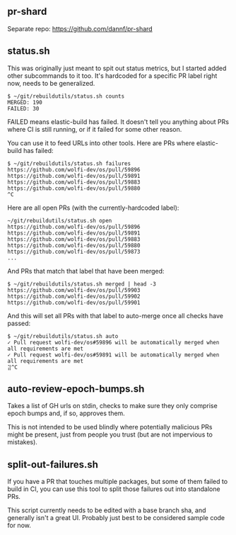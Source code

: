 ## pr-shard
Separate repo: https://github.com/dannf/pr-shard

## status.sh
This was originally just meant to spit out status metrics, but I started
added other subcommands to it too. It's hardcoded for a specific PR label
right now, needs to be generalized.


```
$ ~/git/rebuildutils/status.sh counts
MERGED: 190
FAILED: 30
```
FAILED means elastic-build has failed. It doesn't tell you anything about
PRs where CI is still running, or if it failed for some other reason.

You can use it to feed URLs into other tools. Here are PRs where elastic-build has failed:
```
$ ~/git/rebuildutils/status.sh failures
https://github.com/wolfi-dev/os/pull/59896
https://github.com/wolfi-dev/os/pull/59891
https://github.com/wolfi-dev/os/pull/59883
https://github.com/wolfi-dev/os/pull/59880
^C
```

Here are all open PRs (with the currently-hardcoded label):
```
~/git/rebuildutils/status.sh open
https://github.com/wolfi-dev/os/pull/59896
https://github.com/wolfi-dev/os/pull/59891
https://github.com/wolfi-dev/os/pull/59883
https://github.com/wolfi-dev/os/pull/59880
https://github.com/wolfi-dev/os/pull/59873
...
```

And PRs that match that label that have been merged:
```
$ ~/git/rebuildutils/status.sh merged | head -3
https://github.com/wolfi-dev/os/pull/59903
https://github.com/wolfi-dev/os/pull/59902
https://github.com/wolfi-dev/os/pull/59901
```

And this will set all PRs with that label to auto-merge once all checks have passed:

```
$ ~/git/rebuildutils/status.sh auto
✓ Pull request wolfi-dev/os#59896 will be automatically merged when all requirements are met
✓ Pull request wolfi-dev/os#59891 will be automatically merged when all requirements are met
⣽^C
```

## auto-review-epoch-bumps.sh
Takes a list of GH urls on stdin, checks to make sure they only comprise
epoch bumps and, if so, approves them.

This is not intended to be used blindly where potentially malicious PRs might be present, just from people you trust (but are not impervious to mistakes).

## split-out-failures.sh
If you have a PR that touches multiple packages, but some of them failed
to build in CI, you can use this tool to split those failures out into
standalone PRs.

This script currently needs to be edited with a base branch sha, and generally
isn't a great UI. Probably just best to be considered sample code for now.
